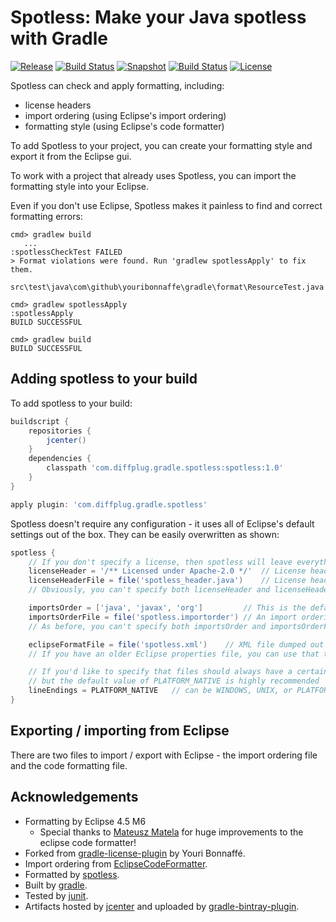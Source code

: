 # Spotless: Make your Java spotless with Gradle

[![Release](http://img.shields.io/badge/master-1.0-lightgrey.svg)](https://github.com/diffplug/spotless/releases/latest)
[![Build Status](https://travis-ci.org/diffplug/durian.svg?branch=master)](https://travis-ci.org/diffplug/spotless)
[![Snapshot](http://img.shields.io/badge/develop-1.1--SNAPSHOT-lightgrey.svg)](https://github.com/diffplug/spotless/tree/develop)
[![Build Status](https://travis-ci.org/diffplug/durian.svg?branch=develop)](https://travis-ci.org/diffplug/spotless)
[![License](https://img.shields.io/badge/license-Apache-blue.svg)](https://tldrlegal.com/license/apache-license-2.0-(apache-2.0))

Spotless can check and apply formatting, including:
* license headers
* import ordering (using Eclipse's import ordering)
* formatting style (using Eclipse's code formatter)

To add Spotless to your project, you can create your formatting style and export it from the Eclipse gui.

To work with a project that already uses Spotless, you can import the formatting style into your Eclipse.

Even if you don't use Eclipse, Spotless makes it painless to find and correct formatting errors:

```
cmd> gradlew build
   ...
:spotlessCheckTest FAILED
> Format violations were found. Run 'gradlew spotlessApply' to fix them.
    src\test\java\com\github\youribonnaffe\gradle\format\ResourceTest.java

cmd> gradlew spotlessApply
:spotlessApply
BUILD SUCCESSFUL

cmd> gradlew build
BUILD SUCCESSFUL
```

## Adding spotless to your build

To add spotless to your build:

```groovy
buildscript {
	repositories {
		jcenter()
	}
	dependencies {
		classpath 'com.diffplug.gradle.spotless:spotless:1.0'
	}
}

apply plugin: 'com.diffplug.gradle.spotless'
```

Spotless doesn't require any configuration - it uses all of Eclipse's default settings out of the box.  They can be easily overwritten as shown:

```groovy
spotless {
	// If you don't specify a license, then spotless will leave everything above the package statement alone
	licenseHeader = '/** Licensed under Apache-2.0 */'	// License header
	licenseHeaderFile = file('spotless_header.java')	// License header file
	// Obviously, you can't specify both licenseHeader and licenseHeaderFile at the same time

	importsOrder = ['java', 'javax', 'org']			// This is the default order, but you can change it if you'd like
	importsOrderFile = file('spotless.importorder')	// An import ordering file, exported from Eclipse
	// As before, you can't specify both importsOrder and importsOrderFile at the same time

	eclipseFormatFile = file('spotless.xml')	// XML file dumped out by the Eclipse formatter
	// If you have an older Eclipse properties file, you can use that too.

	// If you'd like to specify that files should always have a certain line ending, you can,
	// but the default value of PLATFORM_NATIVE is highly recommended
	lineEndings = PLATFORM_NATIVE 	// can be WINDOWS, UNIX, or PLATFORM_NATIVE
}
```

## Exporting / importing from Eclipse

There are two files to import / export with Eclipse - the import ordering file and the code formatting file.

## Acknowledgements

* Formatting by Eclipse 4.5 M6
    + Special thanks to [Mateusz Matela](https://waynebeaton.wordpress.com/2015/03/15/great-fixes-for-mars-winners-part-i/) for huge improvements to the eclipse code formatter!
* Forked from [gradle-license-plugin](https://github.com/youribonnaffe/gradle-format-plugin) by Youri Bonnaffé.
* Import ordering from [EclipseCodeFormatter](https://github.com/krasa/EclipseCodeFormatter).
* Formatted by [spotless](https://github.com/diffplug/spotless).
* Built by [gradle](http://gradle.org/).
* Tested by [junit](http://junit.org/).
* Artifacts hosted by [jcenter](https://bintray.com/bintray/jcenter) and uploaded by [gradle-bintray-plugin](https://github.com/bintray/gradle-bintray-plugin).
